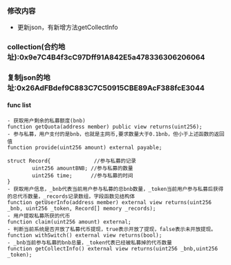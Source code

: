 ### 修改内容
- 更新json，有新增方法getCollectInfo
### collection(合约地址):0x9e7C4B4f3cC97Dff91A842E5a478336306206064
### 复制json的地址:0x26AdFBdef9C883C7C50915CBE89AcF388fcE3044


#### func list
```solidity
- 获取用户剩余的私募额度(bnb)
function getQuota(address member) public view returns(uint256);
- 参与私募，用户支付的是bnb，也就是主网币,要求数量大于0.1bnb，但小于上述函数的返回值
function provide(uint256 amount) external payable;

struct Record{              //参与私募的记录
        uint256 amountBNB; //参与私募的数量
        uint256 time;      //参与私募的时间
}
- 获取用户信息，_bnb代表当前用户参与私募的总bnb数量，_token当前用户参与私募后获得的总代币数量，_records记录数组，字段函数见结构体
function getUserInfo(address member) external view returns(uint256 _bnb, uint256 _token, Record[] memory _records);
- 用户提取私募所获的代币
function claim(uint256 amount) external;
- 判断当前系统是否开放了私募代币提现，true表示开放了提现，false表示未开放提现。
function withSwitch() external view returns(bool);
- _bnb当前参与私募的bnb总量，_token代表已经被私募掉的代币数量
function getCollectInfo() external view returns(uint256 _bnb,uint256 _token);
```
